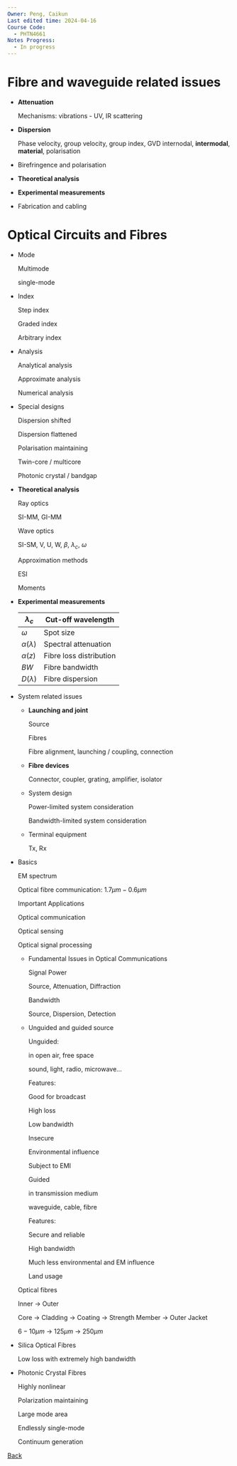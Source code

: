 ```yaml
---
Owner: Peng, Caikun
Last edited time: 2024-04-16
Course Code:
  - PHTN4661
Notes Progress:
  - In progress
---
```


# Fibre and waveguide related issues

- **Attenuation**
    
    Mechanisms: vibrations -  UV, IR scattering
    
- **Dispersion**
    
    Phase velocity, group velocity, group index, GVD internodal, **intermodal**, **material**, polarisation
    
- Birefringence and polarisation
- **Theoretical analysis**
- **Experimental measurements**
- Fabrication and cabling

# Optical Circuits and Fibres

- Mode
    
    Multimode
    
    single-mode
    
- Index
    
    Step index
    
    Graded index
    
    Arbitrary index
    
- Analysis
    
    Analytical analysis
    
    Approximate analysis
    
    Numerical analysis
    
- Special designs
    
    Dispersion shifted
    
    Dispersion flattened
    
    Polarisation maintaining
    
    Twin-core / multicore
    
    Photonic crystal / bandgap
    
- **Theoretical analysis**
    
    Ray optics
    
    SI-MM, GI-MM
    
    Wave optics
    
    SI-SM, V, U, W, $\beta$, $\lambda_c$, $\omega$
    
    Approximation methods
    
    ESI
    
    Moments
    
- **Experimental measurements**
    
    |$\lambda_c$|Cut-off wavelength|
    |---|---|
    |$\omega$|Spot size|
    |$\alpha(\lambda)$|Spectral attenuation|
    |$\alpha(z)$|Fibre loss distribution|
    |$BW$|Fibre bandwidth|
    |$D(\lambda)$|Fibre dispersion|
    
- System related issues
    
    - **Launching and joint**
        
        Source
        
        Fibres
        
        Fibre alignment, launching / coupling, connection
        
    - **Fibre devices**
        
        Connector, coupler, grating, amplifier, isolator
        
    - System design
        
        Power-limited system consideration
        
        Bandwidth-limited system consideration
        
    - Terminal equipment
        
        Tx, Rx





- Basics
    
    EM spectrum
    
    Optical fibre communication: $1.7\mu m-0.6\mu m$﻿
    
    Important Applications
    
    Optical communication
    
    Optical sensing
    
    Optical signal processing
    
    - Fundamental Issues in Optical Communications
        
        Signal Power
        
        Source, Attenuation, Diffraction
        
        Bandwidth
        
        Source, Dispersion, Detection
        
    - Unguided and guided source
        
        Unguided:
        
        in open air, free space
        
        sound, light, radio, microwave…
        
        Features:
        
        Good for broadcast
        
        High loss
        
        Low bandwidth
        
        Insecure
        
        Environmental influence
        
        Subject to EMI
        
        Guided
        
        in transmission medium
        
        waveguide, cable, fibre
        
        Features:
        
        Secure and reliable
        
        High bandwidth
        
        Much less environmental and EM influence
        
        Land usage
        
    
    Optical fibres
    
    Inner → Outer
    
    Core → Cladding → Coating → Strength Member → Outer Jacket
    
    $6-10\mu m$﻿ → $125\mu m$﻿ → $250\mu m$﻿
    
- Silica Optical Fibres
    
    Low loss with extremely high bandwidth
    
- Photonic Crystal Fibres
    
    Highly nonlinear
    
    Polarization maintaining
    
    Large mode area
    
    Endlessly single-mode
    
    Continuum generation
    


[Back](PHTN4661%20Optical%20Circuits%20and%20Fibres%20Overview.md)